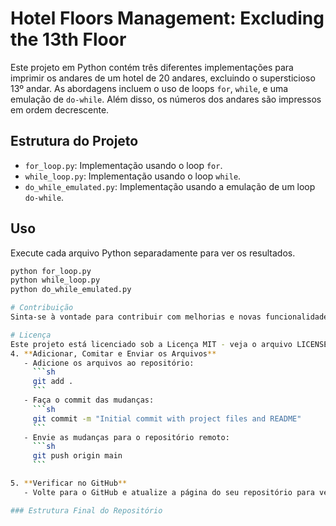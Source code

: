 # Hotel Floors Management: Excluding the 13th Floor

Este projeto em Python contém três diferentes implementações para imprimir os andares de um hotel de 20 andares, excluindo o supersticioso 13º andar. As abordagens incluem o uso de loops `for`, `while`, e uma emulação de `do-while`. Além disso, os números dos andares são impressos em ordem decrescente.

## Estrutura do Projeto

- `for_loop.py`: Implementação usando o loop `for`.
- `while_loop.py`: Implementação usando o loop `while`.
- `do_while_emulated.py`: Implementação usando a emulação de um loop `do-while`.

## Uso

Execute cada arquivo Python separadamente para ver os resultados.

```sh
python for_loop.py
python while_loop.py
python do_while_emulated.py

# Contribuição
Sinta-se à vontade para contribuir com melhorias e novas funcionalidades!

# Licença
Este projeto está licenciado sob a Licença MIT - veja o arquivo LICENSE para mais detalhes.
4. **Adicionar, Comitar e Enviar os Arquivos**
   - Adicione os arquivos ao repositório:
     ```sh
     git add .
     ```
   - Faça o commit das mudanças:
     ```sh
     git commit -m "Initial commit with project files and README"
     ```
   - Envie as mudanças para o repositório remoto:
     ```sh
     git push origin main
     ```

5. **Verificar no GitHub**
   - Volte para o GitHub e atualize a página do seu repositório para ver os arquivos que você acabou de enviar.

### Estrutura Final do Repositório
